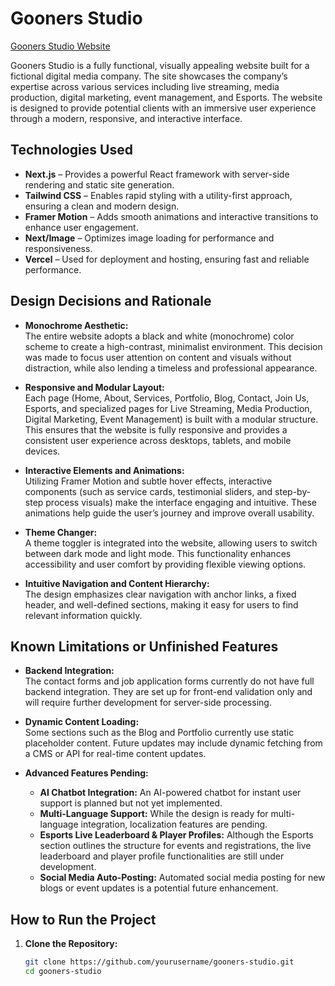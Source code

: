 # Gooners Studio

[Gooners Studio Website](https://abc-2-omega.vercel.app/)

Gooners Studio is a fully functional, visually appealing website built for a fictional digital media company. The site showcases the company’s expertise across various services including live streaming, media production, digital marketing, event management, and Esports. The website is designed to provide potential clients with an immersive user experience through a modern, responsive, and interactive interface.

## Technologies Used

- **Next.js** – Provides a powerful React framework with server-side rendering and static site generation.
- **Tailwind CSS** – Enables rapid styling with a utility-first approach, ensuring a clean and modern design.
- **Framer Motion** – Adds smooth animations and interactive transitions to enhance user engagement.
- **Next/Image** – Optimizes image loading for performance and responsiveness.
- **Vercel** – Used for deployment and hosting, ensuring fast and reliable performance.

## Design Decisions and Rationale

- **Monochrome Aesthetic:**  
  The entire website adopts a black and white (monochrome) color scheme to create a high-contrast, minimalist environment. This decision was made to focus user attention on content and visuals without distraction, while also lending a timeless and professional appearance.

- **Responsive and Modular Layout:**  
  Each page (Home, About, Services, Portfolio, Blog, Contact, Join Us, Esports, and specialized pages for Live Streaming, Media Production, Digital Marketing, Event Management) is built with a modular structure. This ensures that the website is fully responsive and provides a consistent user experience across desktops, tablets, and mobile devices.

- **Interactive Elements and Animations:**  
  Utilizing Framer Motion and subtle hover effects, interactive components (such as service cards, testimonial sliders, and step-by-step process visuals) make the interface engaging and intuitive. These animations help guide the user’s journey and improve overall usability.

- **Theme Changer:**  
  A theme toggler is integrated into the website, allowing users to switch between dark mode and light mode. This functionality enhances accessibility and user comfort by providing flexible viewing options.

- **Intuitive Navigation and Content Hierarchy:**  
  The design emphasizes clear navigation with anchor links, a fixed header, and well-defined sections, making it easy for users to find relevant information quickly.

## Known Limitations or Unfinished Features

- **Backend Integration:**  
  The contact forms and job application forms currently do not have full backend integration. They are set up for front-end validation only and will require further development for server-side processing.

- **Dynamic Content Loading:**  
  Some sections such as the Blog and Portfolio currently use static placeholder content. Future updates may include dynamic fetching from a CMS or API for real-time content updates.

- **Advanced Features Pending:**  
  - **AI Chatbot Integration:** An AI-powered chatbot for instant user support is planned but not yet implemented.
  - **Multi-Language Support:** While the design is ready for multi-language integration, localization features are pending.
  - **Esports Live Leaderboard & Player Profiles:** Although the Esports section outlines the structure for events and registrations, the live leaderboard and player profile functionalities are still under development.
  - **Social Media Auto-Posting:** Automated social media posting for new blogs or event updates is a potential future enhancement.

## How to Run the Project

1. **Clone the Repository:**
   ```bash
   git clone https://github.com/yourusername/gooners-studio.git
   cd gooners-studio
